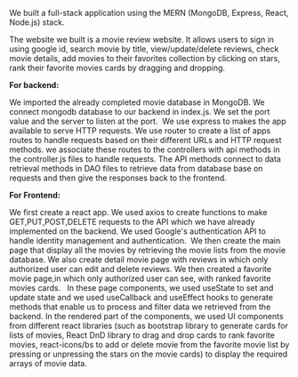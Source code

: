 We built a full-stack application using the MERN (MongoDB, Express, React, Node.js) stack.

The website we built is a movie review website. It allows users to sign in using google id, search movie by title, view/update/delete reviews, check movie details, add movies to their favorites collection by clicking on stars, rank their favorite movies cards by dragging and dropping.

**For backend:**

We imported the already completed movie database in MongoDB.
We connect mongodb database to our backend in index.js. We set the port value and the server to listen at the port. 
We use express to makes the app available to serve HTTP requests.
We use router to create a list of apps routes to handle requests based on their different URLs and HTTP request methods. 
we associate these routes to the controllers with api methods in the controller.js files to handle requests.
The API methods connect to data retrieval methods in DAO files to retrieve data from database base on requests and then give the responses back to the frontend.

**For Frontend:**

We first create a react app.
We used axios to create functions to make GET,PUT,POST,DELETE requests to the API which we have already implemented on the backend. 
We used Google's authentication API to handle identity management and authentication. 
We then create the main page that display all the movies by retrieving the movie lists from the movie database. 
We also create detail movie page with reviews in which only authorized user can edit and delete reviews.
We then created a favorite movie page,in which only authorized user can see, with ranked favorite movies cards.  
In these page components, we used useState to set and update state and we used useCallback and useEffect hooks to generate methods that enable us to process and filter data we retrieved from the backend.
In the rendered part of the components, we used UI components from different react libraries (such as bootstrap library to generate cards for lists of movies, React DnD library to drag and drop cards to rank favorite movies, react-icons/bs to add or delete movie from the favorite movie list by pressing or unpressing the stars on the movie cards) to display the required arrays of movie data.

 
